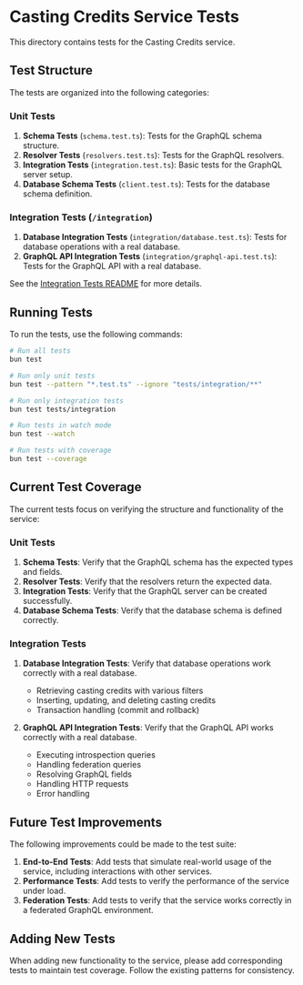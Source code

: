 # Casting Credits Service Tests

This directory contains tests for the Casting Credits service.

## Test Structure

The tests are organized into the following categories:

### Unit Tests

1. **Schema Tests** (`schema.test.ts`): Tests for the GraphQL schema structure.
2. **Resolver Tests** (`resolvers.test.ts`): Tests for the GraphQL resolvers.
3. **Integration Tests** (`integration.test.ts`): Basic tests for the GraphQL server setup.
4. **Database Schema Tests** (`client.test.ts`): Tests for the database schema definition.

### Integration Tests (`/integration`)

1. **Database Integration Tests** (`integration/database.test.ts`): Tests for database operations with a real database.
2. **GraphQL API Integration Tests** (`integration/graphql-api.test.ts`): Tests for the GraphQL API with a real database.

See the [Integration Tests README](./integration/README.md) for more details.

## Running Tests

To run the tests, use the following commands:

```bash
# Run all tests
bun test

# Run only unit tests
bun test --pattern "*.test.ts" --ignore "tests/integration/**"

# Run only integration tests
bun test tests/integration

# Run tests in watch mode
bun test --watch

# Run tests with coverage
bun test --coverage
```

## Current Test Coverage

The current tests focus on verifying the structure and functionality of the service:

### Unit Tests

1. **Schema Tests**: Verify that the GraphQL schema has the expected types and fields.
2. **Resolver Tests**: Verify that the resolvers return the expected data.
3. **Integration Tests**: Verify that the GraphQL server can be created successfully.
4. **Database Schema Tests**: Verify that the database schema is defined correctly.

### Integration Tests

1. **Database Integration Tests**: Verify that database operations work correctly with a real database.
   - Retrieving casting credits with various filters
   - Inserting, updating, and deleting casting credits
   - Transaction handling (commit and rollback)

2. **GraphQL API Integration Tests**: Verify that the GraphQL API works correctly with a real database.
   - Executing introspection queries
   - Handling federation queries
   - Resolving GraphQL fields
   - Handling HTTP requests
   - Error handling

## Future Test Improvements

The following improvements could be made to the test suite:

1. **End-to-End Tests**: Add tests that simulate real-world usage of the service, including interactions with other services.
2. **Performance Tests**: Add tests to verify the performance of the service under load.
3. **Federation Tests**: Add tests to verify that the service works correctly in a federated GraphQL environment.

## Adding New Tests

When adding new functionality to the service, please add corresponding tests to maintain test coverage. Follow the existing patterns for consistency.